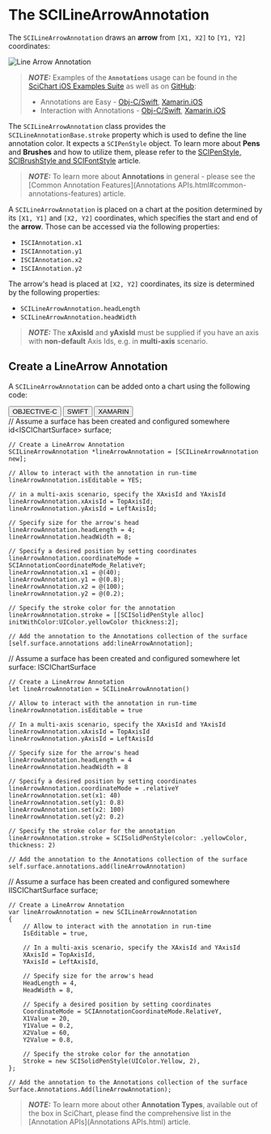# The SCILineArrowAnnotation
The `SCILineArrowAnnotation` draws an **arrow** from `[X1, X2]` to `[Y1, Y2]` coordinates:

![Line Arrow Annotation](img/annotations/line-arrow-annotation.png)

> **_NOTE:_** Examples of the **`Annotations`** usage can be found in the [SciChart iOS Examples Suite](https://www.scichart.com/examples/ios-chart/) as well as on [GitHub](https://github.com/ABTSoftware/SciChart.iOS.Examples):
> 
> - Annotations are Easy - [Obj-C/Swift](https://www.scichart.com/example/ios-chart-chart-annotations-are-easy-example/), [Xamarin.iOS](https://www.scichart.com/example/xamarin-chart-annotations-example/)
> - Interaction with Annotations - [Obj-C/Swift](https://www.scichart.com/example/ios-chart-chart-interaction-with-annotations-example/), [Xamarin.iOS](https://www.scichart.com/example/xamarin-chart-interaction-with-annotations-example/)

The `SCILineArrowAnnotation` class provides the `SCILineAnnotationBase.stroke` property which is used to define the line annotation color. It expects a `SCIPenStyle` object.
To learn more about **Pens** and **Brushes** and how to utilize them, please refer to the [SCIPenStyle, SCIBrushStyle and SCIFontStyle](scipenstyle-scibrushstyle-and-scifontstyle.html) article.

> **_NOTE:_** To learn more about **Annotations** in general - please see the [Common Annotation Features](Annotations APIs.html#common-annotations-features) article.

A `SCILineArrowAnnotation` is placed on a chart at the position determined by its `[X1, Y1]` and `[X2, Y2]` coordinates, which specifies the start and end of the **arrow**.
Those can be accessed via the following properties:
- `ISCIAnnotation.x1`
- `ISCIAnnotation.y1`
- `ISCIAnnotation.x2`
- `ISCIAnnotation.y2`

The arrow's head is placed at `[X2, Y2]` coordinates, its size is determined by the following properties:
- `SCILineArrowAnnotation.headLength`
- `SCILineArrowAnnotation.headWidth`

> **_NOTE:_** The **xAxisId** and **yAxisId** must be supplied if you have an axis with **non-default** Axis Ids, e.g. in **multi-axis** scenario.

## Create a LineArrow Annotation
A `SCILineArrowAnnotation` can be added onto a chart using the following code:

<div class="code-snippet-tabs">
  <button class="code-snippet-tab" onclick="showCodeFor(event, 'objectivec')">OBJECTIVE-C</button>
  <button class="code-snippet-tab" onclick="showCodeFor(event, 'swift')">SWIFT</button>
  <button class="code-snippet-tab" onclick="showCodeFor(event, 'cs')">XAMARIN</button>
</div>
<div class="code-snippet" id="objectivec">
    // Assume a surface has been created and configured somewhere
    id&lt;ISCIChartSurface&gt; surface;

    // Create a LineArrow Annotation
    SCILineArrowAnnotation *lineArrowAnnotation = [SCILineArrowAnnotation new];

    // Allow to interact with the annotation in run-time
    lineArrowAnnotation.isEditable = YES;

    // in a multi-axis scenario, specify the XAxisId and YAxisId
    lineArrowAnnotation.xAxisId = TopAxisId;
    lineArrowAnnotation.yAxisId = LeftAxisId;
        
    // Specify size for the arrow's head
    lineArrowAnnotation.headLength = 4;
    lineArrowAnnotation.headWidth = 8;

    // Specify a desired position by setting coordinates
    lineArrowAnnotation.coordinateMode = SCIAnnotationCoordinateMode_RelativeY;
    lineArrowAnnotation.x1 = @(40);
    lineArrowAnnotation.y1 = @(0.8);
    lineArrowAnnotation.x2 = @(100);
    lineArrowAnnotation.y2 = @(0.2);
    
    // Specify the stroke color for the annotation
    lineArrowAnnotation.stroke = [[SCISolidPenStyle alloc] initWithColor:UIColor.yellowColor thickness:2];

    // Add the annotation to the Annotations collection of the surface
    [self.surface.annotations add:lineArrowAnnotation];
</div>
<div class="code-snippet" id="swift">
    // Assume a surface has been created and configured somewhere
    let surface: ISCIChartSurface

    // Create a LineArrow Annotation
    let lineArrowAnnotation = SCILineArrowAnnotation()

    // Allow to interact with the annotation in run-time
    lineArrowAnnotation.isEditable = true

    // In a multi-axis scenario, specify the XAxisId and YAxisId
    lineArrowAnnotation.xAxisId = TopAxisId
    lineArrowAnnotation.yAxisId = LeftAxisId

    // Specify size for the arrow's head
    lineArrowAnnotation.headLength = 4
    lineArrowAnnotation.headWidth = 8

    // Specify a desired position by setting coordinates
    lineArrowAnnotation.coordinateMode = .relativeY
    lineArrowAnnotation.set(x1: 40)
    lineArrowAnnotation.set(y1: 0.8)
    lineArrowAnnotation.set(x2: 100)
    lineArrowAnnotation.set(y2: 0.2)
    
    // Specify the stroke color for the annotation
    lineArrowAnnotation.stroke = SCISolidPenStyle(color: .yellowColor, thickness: 2)

    // Add the annotation to the Annotations collection of the surface
    self.surface.annotations.add(lineArrowAnnotation)
</div>
<div class="code-snippet" id="cs">
    // Assume a surface has been created and configured somewhere
    IISCIChartSurface surface;

    // Create a LineArrow Annotation
    var lineArrowAnnotation = new SCILineArrowAnnotation
    {
        // Allow to interact with the annotation in run-time
        IsEditable = true,

        // In a multi-axis scenario, specify the XAxisId and YAxisId
        XAxisId = TopAxisId,
        YAxisId = LeftAxisId,

        // Specify size for the arrow's head
        HeadLength = 4,
        HeadWidth = 8,

        // Specify a desired position by setting coordinates
        CoordinateMode = SCIAnnotationCoordinateMode.RelativeY,
        X1Value = 20,
        Y1Value = 0.2,
        X2Value = 60,
        Y2Value = 0.8,

        // Specify the stroke color for the annotation
        Stroke = new SCISolidPenStyle(UIColor.Yellow, 2),
    };

    // Add the annotation to the Annotations collection of the surface
    Surface.Annotations.Add(lineArrowAnnotation);
</div>

> **_NOTE:_** To learn more about other **Annotation Types**, available out of the box in SciChart, please find the comprehensive list in the [Annotation APIs](Annotations APIs.html) article.

